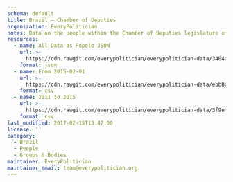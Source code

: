 ```yaml
---
schema: default
title: Brazil — Chamber of Deputies
organization: EveryPolitician
notes: Data on the people within the Chamber of Deputies legislature of Brazil.
resources:
  - name: All Data as Popolo JSON
    url: >-
      https://cdn.rawgit.com/everypolitician/everypolitician-data/3404ea54d5d7520ff5f3813ce6c90d938d206e33/data/Brazil/Deputies/ep-popolo-v1.0.json
    format: json
  - name: From 2015-02-01
    url: >-
      https://cdn.rawgit.com/everypolitician/everypolitician-data/ebb8c1ca7b76218fef174dc89c0886fc00d5ec73/data/Brazil/Deputies/term-55.csv
    format: csv
  - name: 2011 to 2015
    url: >-
      https://cdn.rawgit.com/everypolitician/everypolitician-data/3f9efddd1459ce428170514df66f99db3e265819/data/Brazil/Deputies/term-54.csv
    format: csv
last_modified: 2017-02-15T13:47:00
license: ''
category:
  - Brazil
  - People
  - Groups & Bodies
maintainer: EveryPolitician
maintainer_email: team@everypolitician.org
---
```


